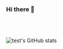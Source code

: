 ### Hi there 👋

<br />

<br />
<br />

<img align="left" alt="test's GitHub stats" src="https://github-readme-stats.vercel.app/api?username=test&show_icons=true&icon_color=fff&hide_border=true&bg_color=30,e96443,904e95&title_color=fff&text_color=fff&hide_rank=true" />
